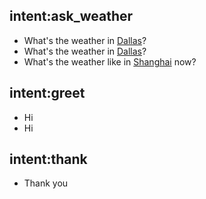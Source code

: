 ## intent:ask_weather
- What's the weather in [Dallas](GPE)?
- What's the weather in [Dallas](GPE)?
- What's the weather like in [Shanghai](GPE) now?

## intent:greet
- Hi
- Hi

## intent:thank
- Thank you
